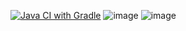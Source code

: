 [![Java CI with Gradle](https://github.com/NikitosSpiridonov/CardWithChangeDelivery/actions/workflows/gradle.yml/badge.svg)](https://github.com/NikitosSpiridonov/CardWithChangeDelivery/actions/workflows/gradle.yml)
![image](https://github.com/NikitosSpiridonov/CardWithChangeDelivery/assets/154674545/50e5b063-deb5-4c95-a42c-a1f5d631c2d7)
![image](https://github.com/NikitosSpiridonov/CardWithChangeDelivery/assets/154674545/b6237644-81e3-4e30-a5cc-e5148d8fb612)
